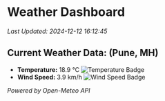 
# Weather Dashboard

_Last Updated: 2024-12-12 16:12:45_

## Current Weather Data: (Pune, MH)
- **Temperature:** 18.9 °C ![Temperature Badge](https://img.shields.io/badge/Temperature-Low%20Temp-blue)
- **Wind Speed:** 3.9 km/h ![Wind Speed Badge](https://img.shields.io/badge/Wind%20Speed-Low%20Wind-blue)

*Powered by Open-Meteo API*
